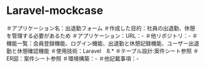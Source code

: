 # Laravel-mockcase
＃アプリケーション名：出退勤フォーム
＃作成した目的：社員の出退勤、休憩を管理する必要があるため
＃アプリケーション：URL：-
＃他リポジトリ：-
＃機能一覧：会員登録機能、ログイン機能、出退勤と休憩記録機能、ユーザー出退勤と休憩確認機能
＃使用技術：Laravel　8.*
＃テーブル設計:案件シート参照
＃ER図：案件シート参照
＃環境構築：-
＃他記載事項：-
